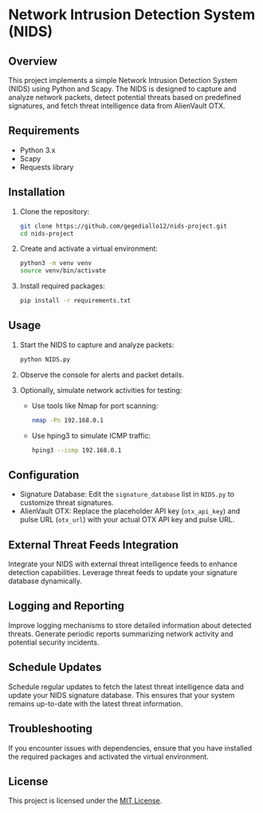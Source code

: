 # Network Intrusion Detection System (NIDS)

## Overview

This project implements a simple Network Intrusion Detection System (NIDS) using Python and Scapy. The NIDS is designed to capture and analyze network packets, detect potential threats based on predefined signatures, and fetch threat intelligence data from AlienVault OTX.

## Requirements

- Python 3.x
- Scapy
- Requests library

## Installation

1. Clone the repository:

    ```bash
    git clone https://github.com/gegediallo12/nids-project.git
    cd nids-project
    ```

2. Create and activate a virtual environment:

    ```bash
    python3 -m venv venv
    source venv/bin/activate
    ```

3. Install required packages:

    ```bash
    pip install -r requirements.txt
    ```

## Usage

1. Start the NIDS to capture and analyze packets:

    ```bash
    python NIDS.py
    ```

2. Observe the console for alerts and packet details.

3. Optionally, simulate network activities for testing:

    - Use tools like Nmap for port scanning:

        ```bash
        nmap -Pn 192.168.0.1
        ```

    - Use hping3 to simulate ICMP traffic:

        ```bash
        hping3 --icmp 192.168.0.1
        ```

## Configuration

- Signature Database: Edit the `signature_database` list in `NIDS.py` to customize threat signatures.
- AlienVault OTX: Replace the placeholder API key (`otx_api_key`) and pulse URL (`otx_url`) with your actual OTX API key and pulse URL.

## External Threat Feeds Integration

Integrate your NIDS with external threat intelligence feeds to enhance detection capabilities. Leverage threat feeds to update your signature database dynamically.

## Logging and Reporting

Improve logging mechanisms to store detailed information about detected threats. Generate periodic reports summarizing network activity and potential security incidents.

## Schedule Updates

Schedule regular updates to fetch the latest threat intelligence data and update your NIDS signature database. This ensures that your system remains up-to-date with the latest threat information.

## Troubleshooting

If you encounter issues with dependencies, ensure that you have installed the required packages and activated the virtual environment.

## License

This project is licensed under the [MIT License](LICENSE).









